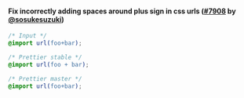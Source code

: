 #### Fix incorrectly adding spaces around plus sign in css urls ([#7908](https://github.com/prettier/prettier/pull/7908) by [@sosukesuzuki](https://github.com/sosukesuzuki))

<!-- prettier-ignore -->
```css
/* Input */
@import url(foo+bar);

/* Prettier stable */
@import url(foo + bar);

/* Prettier master */
@import url(foo+bar);
```
